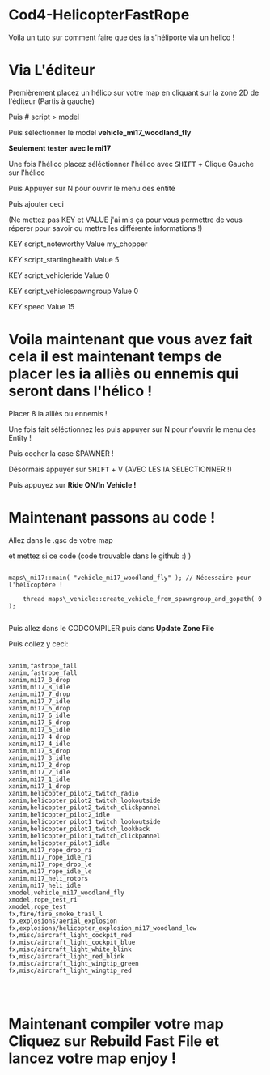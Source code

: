 # Cod4-HelicopterFastRope
Voila un tuto sur comment faire que des ia s'héliporte via un hélico ! 




# Via L'éditeur 


Premièrement placez un hélico sur votre map en cliquant sur la zone 2D de l'éditeur (Partis à gauche)

Puis # script > model

Puis séléctionner le model **vehicle_mi17_woodland_fly**

**Seulement tester avec le mi17**

Une fois l'hélico placez séléctionner l'hélico avec <kbd>SHIFT</kbd> + Clique Gauche sur l'hélico

Puis Appuyer sur N pour ouvrir le menu des entité 

Puis ajouter ceci

(Ne mettez pas KEY et VALUE j'ai mis ça pour vous permettre de vous réperer pour savoir ou mettre les différente informations !)



KEY      script_noteworthy
Value    my_chopper

KEY      script_startinghealth
Value    5


KEY      script_vehicleride
Value    0

KEY      script_vehiclespawngroup
Value    0

KEY     speed
Value   15



# Voila maintenant que vous avez fait cela il est maintenant temps de placer les ia alliès ou ennemis qui seront dans l'hélico !

Placer 8 ia alliès ou ennemis !

Une fois fait séléctionnez les puis appuyer sur N pour r'ouvrir le menu des Entity !

Puis cocher la case SPAWNER !

Désormais  appuyer sur <kbd>SHIFT</kbd> + V  (AVEC LES IA SELECTIONNER !)

Puis appuyez sur **Ride ON/In Vehicle !**


# Maintenant passons au code !

Allez dans le .gsc de votre map 


et mettez si ce code (code trouvable dans le github :)  )

```gsc

maps\_mi17::main( "vehicle_mi17_woodland_fly" ); // Nécessaire pour l'hélicoptére !

	thread maps\_vehicle::create_vehicle_from_spawngroup_and_gopath( 0 );


```


Puis allez dans le CODCOMPILER puis dans **Update Zone File**

Puis collez y ceci:

```

xanim,fastrope_fall
xanim,fastrope_fall
xanim,mi17_8_drop
xanim,mi17_8_idle
xanim,mi17_7_drop
xanim,mi17_7_idle
xanim,mi17_6_drop
xanim,mi17_6_idle
xanim,mi17_5_drop
xanim,mi17_5_idle
xanim,mi17_4_drop
xanim,mi17_4_idle
xanim,mi17_3_drop
xanim,mi17_3_idle
xanim,mi17_2_drop
xanim,mi17_2_idle
xanim,mi17_1_idle
xanim,mi17_1_drop
xanim,helicopter_pilot2_twitch_radio
xanim,helicopter_pilot2_twitch_lookoutside
xanim,helicopter_pilot2_twitch_clickpannel
xanim,helicopter_pilot2_idle
xanim,helicopter_pilot1_twitch_lookoutside
xanim,helicopter_pilot1_twitch_lookback
xanim,helicopter_pilot1_twitch_clickpannel
xanim,helicopter_pilot1_idle
xanim,mi17_rope_drop_ri
xanim,mi17_rope_idle_ri
xanim,mi17_rope_drop_le
xanim,mi17_rope_idle_le
xanim,mi17_heli_rotors
xanim,mi17_heli_idle
xmodel,vehicle_mi17_woodland_fly
xmodel,rope_test_ri
xmodel,rope_test
fx,fire/fire_smoke_trail_l
fx,explosions/aerial_explosion
fx,explosions/helicopter_explosion_mi17_woodland_low
fx,misc/aircraft_light_cockpit_red
fx,misc/aircraft_light_cockpit_blue
fx,misc/aircraft_light_white_blink
fx,misc/aircraft_light_red_blink
fx,misc/aircraft_light_wingtip_green
fx,misc/aircraft_light_wingtip_red




```

# Maintenant compiler votre map Cliquez sur Rebuild Fast File et lancez votre map enjoy !






